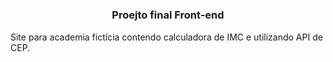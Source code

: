 # <h3 align="center"> Proejto final Front-end  </h3>

Site para academia fictícia contendo calculadora de IMC e utilizando API de CEP. 

